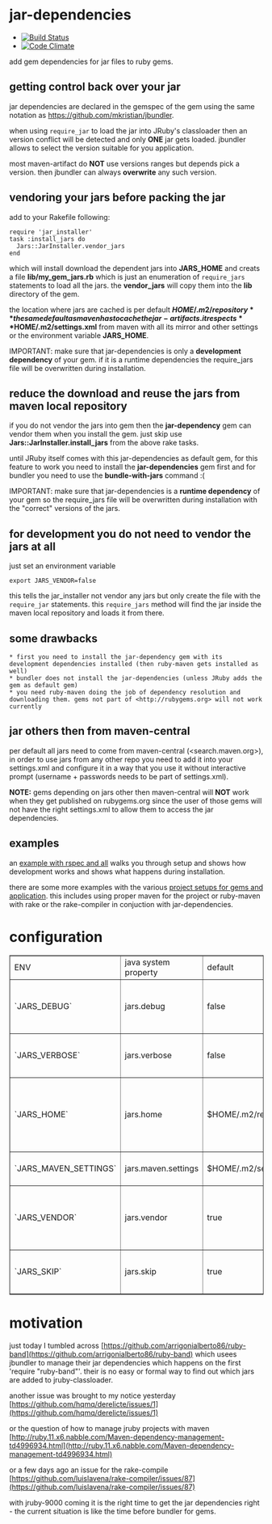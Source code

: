 # jar-dependencies #

* [![Build Status](https://secure.travis-ci.org/mkristian/jar-dependencies.png)](http://travis-ci.org/mkristian/jar-dependencies)
* [![Code Climate](https://codeclimate.com/github/mkristian/jar-dependencies.png)](https://codeclimate.com/github/mkristian/jar-dependencies)

add gem dependencies for jar files to ruby gems.

## getting control back over your jar ##

jar dependencies are declared in the gemspec of the gem using the same notation as <https://github.com/mkristian/jbundler>.

when using ```require_jar``` to load the jar into JRuby's classloader then an version conflict will be detected and only **ONE** jar gets loaded. jbundler allows to select the version suitable for you application.

most maven-artifact do **NOT** use versions ranges but depends pick a version. then jbundler can always **overwrite** any such version.

## vendoring your jars before packing the jar ##

add to your Rakefile following:

    require 'jar_installer'
    task :install_jars do
      Jars::JarInstaller.vendor_jars
    end

which will install download the dependent jars into **JARS_HOME** and creats a file **lib/my_gem_jars.rb** which is just an enumeration of ```require_jars``` statements to load all the jars. the **vendor_jars** will copy them into the **lib** directory of the gem.

the location where jars are cached is per default **$HOME/.m2/repository** the same default as maven has to cache the jar-artifacts. it respects **$HOME/.m2/settings.xml** from maven with all its mirror and other settings or the environment variable **JARS_HOME**.

IMPORTANT: make sure that jar-dependencies is only a **development dependency** of your gem. if it is a runtime dependencies the require_jars file will be overwritten during installation.

## reduce the download and reuse the jars from maven local repository ##

if you do not vendor the jars into gem then the **jar-dependency** gem can vendor them when you install the gem. just skip use **Jars::JarInstaller.install_jars** from the above rake tasks.

until JRuby itself comes with this jar-dependencies as default gem, for this feature to work you need to install the **jar-dependencies** gem first and for bundler you need to use the **bundle-with-jars** command :(

IMPORTANT: make sure that jar-dependencies is a **runtime dependency** of your gem so the require_jars file will be overwritten during installation with the "correct" versions of the jars.

## for development you do not need to vendor the jars at all ##

just set an environment variable

    export JARS_VENDOR=false

this tells the jar_installer not vendor any jars but only create the file with the ```require_jar``` statements. this ```require_jars``` method will find the jar inside the maven local repository and loads it from there.

## some drawbacks ##

    * first you need to install the jar-dependency gem with its development dependencies installed (then ruby-maven gets installed as well)
	* bundler does not install the jar-dependencies (unless JRuby adds the gem as default gem)
	* you need ruby-maven doing the job of dependency resolution and downloading them. gems not part of <http://rubygems.org> will not work currently

## jar others then from maven-central ##

per default all jars need to come from maven-central (<search.maven.org>), in order to use jars from any other repo you need to add it into your settings.xml and configure it in a way that you use it without interactive prompt (username + passwords needs to be part of settings.xml).

**NOTE:** gems depending on jars other then maven-central will **NOT** work when they get published on rubygems.org since the user of those gems will not have the right settings.xml to allow them to access the jar dependencies.

## examples ##

an [example with rspec and all](example/Readme.md) walks you through setup and shows how development works and shows what happens during installation.

there are some more examples with the various [project setups for gems and application](examples/README.md). this includes using proper maven for the project or ruby-maven with rake or the rake-compiler in conjuction with jar-dependencies.

# configuration #

<table border='1'>
<tr>
<td>ENV</td><td>java system property</td><td>default</td><td>description</td>
</tr>
<tr>
<td>`JARS_DEBUG`</td><td>jars.debug</td><td>false</td><td>if set to true it will produce lots of debug out (maven -X switch)</td>
</tr>
<tr>
<td>`JARS_VERBOSE`</td><td>jars.verbose</td><td>false</td><td>if set to true it will produce some extra output</td>
</tr>
<tr>
<td>`JARS_HOME`</td><td>jars.home</td><td>$HOME/.m2/repository</td><td>filesystem location where to store the jar files and some metadata</td>
</tr>
<tr>
<td>`JARS_MAVEN_SETTINGS`</td><td>jars.maven.settings</td><td>$HOME/.m2/settings.xml</td><td>setting.xml for maven to use</td>
</tr>
<tr>
<td>`JARS_VENDOR`</td><td>jars.vendor</td><td>true</td><td>set to true means that the jars will be stored in JARS_HOME only</td>
</tr>
<tr>
<td>`JARS_SKIP`</td><td>jars.skip</td><td>true</td><td>do **NOT** install jar dependencies at all</td>
</tr>
</table>

# motivation #

just today I tumbled across [https://github.com/arrigonialberto86/ruby-band](https://github.com/arrigonialberto86/ruby-band) which usees jbundler to manage their jar dependencies which happens on the first 'require "ruby-band"'. their is no easy or formal way to find out which jars are added to jruby-classloader.

another issue was brought to my notice yesterday [https://github.com/hqmq/derelicte/issues/1](https://github.com/hqmq/derelicte/issues/1)

or the question of how to manage jruby projects with maven [http://ruby.11.x6.nabble.com/Maven-dependency-management-td4996934.html](http://ruby.11.x6.nabble.com/Maven-dependency-management-td4996934.html)

or a few days ago an issue for the rake-compile [https://github.com/luislavena/rake-compiler/issues/87](https://github.com/luislavena/rake-compiler/issues/87)

with jruby-9000 coming it is the right time to get the jar dependencies right - the current situation is like the time before bundler for gems.

